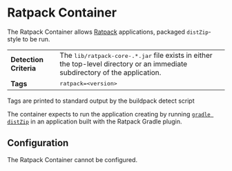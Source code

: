 # Ratpack Container
The Ratpack Container allows [Ratpack][r] applications, packaged `distZip`-style to be run.

<table>
  <tr>
    <td><strong>Detection Criteria</strong></td>
    <td>The <tt>lib/ratpack-core-.*.jar</tt> file exists in either the top-level directory or an immediate subdirectory of the application.</td>
  </tr>
  <tr>
    <td><strong>Tags</strong></td>
    <td><tt>ratpack=&lt;version&gt;</tt></td>
  </tr>
</table>
Tags are printed to standard output by the buildpack detect script

The container expects to run the application creating by running [`gradle distZip`][d] in an application built with the Ratpack Gradle plugin.

## Configuration
The Ratpack Container cannot be configured.

[d]: http://www.ratpack.io/manual/current/setup.html#using_the_gradle_plugins
[r]: http://www.ratpack.io
